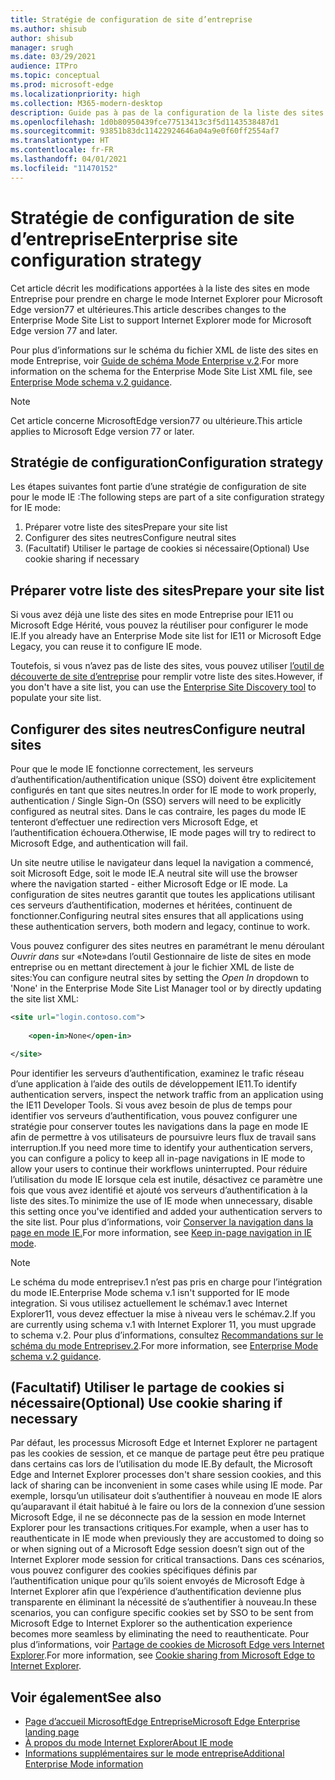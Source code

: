 ```yaml
---
title: Stratégie de configuration de site d’entreprise
ms.author: shisub
author: shisub
manager: srugh
ms.date: 03/29/2021
audience: ITPro
ms.topic: conceptual
ms.prod: microsoft-edge
ms.localizationpriority: high
ms.collection: M365-modern-desktop
description: Guide pas à pas de la configuration de la liste des sites en mode Entreprise pour le mode Internet Explorer.
ms.openlocfilehash: 1d0b80950439fce77513413c3f5d1143538487d1
ms.sourcegitcommit: 93851b83dc11422924646a04a9e0f60ff2554af7
ms.translationtype: HT
ms.contentlocale: fr-FR
ms.lasthandoff: 04/01/2021
ms.locfileid: "11470152"
---
```

# <a name="enterprise-site-configuration-strategy"></a><span data-ttu-id="2e478-103">Stratégie de configuration de site d’entreprise</span><span class="sxs-lookup"><span data-stu-id="2e478-103">Enterprise site configuration strategy</span></span>

<span data-ttu-id="2e478-104">Cet article décrit les modifications apportées à la liste des sites en mode Entreprise pour prendre en charge le mode Internet Explorer pour Microsoft Edge version77 et ultérieures.</span><span class="sxs-lookup"><span data-stu-id="2e478-104">This article describes changes to the Enterprise Mode Site List to support Internet Explorer mode for Microsoft Edge version 77 and later.</span></span>

<span data-ttu-id="2e478-105">Pour plus d’informations sur le schéma du fichier XML de liste des sites en mode Entreprise, voir [Guide de schéma Mode Enterprise v.2](/internet-explorer/ie11-deploy-guide/enterprise-mode-schema-version-2-guidance).</span><span class="sxs-lookup"><span data-stu-id="2e478-105">For more information on the schema for the Enterprise Mode Site List XML file, see [Enterprise Mode schema v.2 guidance](/internet-explorer/ie11-deploy-guide/enterprise-mode-schema-version-2-guidance).</span></span>

> [!NOTE]
> <span data-ttu-id="2e478-106">Cet article concerne MicrosoftEdge version77 ou ultérieure.</span><span class="sxs-lookup"><span data-stu-id="2e478-106">This article applies to Microsoft Edge version 77 or later.</span></span>
<!--
## Updated schema elements

The following table describes the \<open-in app\> element added to the v.2 of the Enterprise Mode schema:

| **Element** | **Description** |
| --- | --- |
| \<open-in app="**true**"\> | A child element that controls what browser is used for sites. This element is required for sites that need to **open in IE11**.|

**Example:**

``` xml
<site url="contoso.com">

  <open-in app="true">IE11</open-in>

</site>
```

The following table shows the possible values of the \<open-in\> element:

| **Value** | **Description** |
| --- | --- |
| **\<open-in\>IE11\</open-in\>** | Opens the site in IE mode or a full IE11 window. To enable IE mode, see [Configure IE mode policies](./edge-ie-mode-policies.md)|
| **\<open-in app="**true**"\>IE11\</open-in\>** | Opens the site in a full IE11 window |
| **\<open-in\>MSEdge\</open-in\>** | Opens the site in Microsoft Edge |
| **\<open-in\>None or not specified\</open-in\>** | Opens the site in the default browser or in the browser where the user navigated to the site. |
|**\<open-in\>Configurable\</open-in\>** | Allows the site to participate in IE mode engine determination. To learn more, see [Learn about Configurable sites in IE mode](edge-learnmore-configurable-sites-ie-mode.md).  |

>[!NOTE]
> The attribute app=**"true"** is only recognized when associated to _'open-in' IE11_. Adding it to the other 'open-in' elements won't change browser behavior.   -->

## <a name="configuration-strategy"></a><span data-ttu-id="2e478-107">Stratégie de configuration</span><span class="sxs-lookup"><span data-stu-id="2e478-107">Configuration strategy</span></span>

<span data-ttu-id="2e478-108">Les étapes suivantes font partie d’une stratégie de configuration de site pour le mode IE :</span><span class="sxs-lookup"><span data-stu-id="2e478-108">The following steps are part of a site configuration strategy for IE mode:</span></span>
1. <span data-ttu-id="2e478-109">Préparer votre liste des sites</span><span class="sxs-lookup"><span data-stu-id="2e478-109">Prepare your site list</span></span>
2. <span data-ttu-id="2e478-110">Configurer des sites neutres</span><span class="sxs-lookup"><span data-stu-id="2e478-110">Configure neutral sites</span></span>
3. <span data-ttu-id="2e478-111">(Facultatif) Utiliser le partage de cookies si nécessaire</span><span class="sxs-lookup"><span data-stu-id="2e478-111">(Optional) Use cookie sharing if necessary</span></span>

<!--
Step 1.  – if you don’t have one use Site Discovery Step-by-Step
Step 2 – Neutral sites + sticky mode
        Use more examples and explain sticky mode better
Step 3 – If that doesn’t cover your needs, then use Cookie sharing -->

## <a name="prepare-your-site-list"></a><span data-ttu-id="2e478-112">Préparer votre liste des sites</span><span class="sxs-lookup"><span data-stu-id="2e478-112">Prepare your site list</span></span>

<span data-ttu-id="2e478-113">Si vous avez déjà une liste des sites en mode Entreprise pour IE11 ou Microsoft Edge Hérité, vous pouvez la réutiliser pour configurer le mode IE.</span><span class="sxs-lookup"><span data-stu-id="2e478-113">If you already have an Enterprise Mode site list for IE11 or Microsoft Edge Legacy, you can reuse it to configure IE mode.</span></span>

<span data-ttu-id="2e478-114">Toutefois, si vous n’avez pas de liste des sites, vous pouvez utiliser [l’outil de découverte de site d’entreprise](https://docs.microsoft.com/deployedge/edge-ie-mode-site-discovery) pour remplir votre liste des sites.</span><span class="sxs-lookup"><span data-stu-id="2e478-114">However, if you don't have a site list, you can use the [Enterprise Site Discovery tool](https://docs.microsoft.com/deployedge/edge-ie-mode-site-discovery) to populate your site list.</span></span>

## <a name="configure-neutral-sites"></a><span data-ttu-id="2e478-115">Configurer des sites neutres</span><span class="sxs-lookup"><span data-stu-id="2e478-115">Configure neutral sites</span></span>

<span data-ttu-id="2e478-116">Pour que le mode IE fonctionne correctement, les serveurs d’authentification/authentification unique (SSO) doivent être explicitement configurés en tant que sites neutres.</span><span class="sxs-lookup"><span data-stu-id="2e478-116">In order for IE mode to work properly, authentication / Single Sign-On (SSO) servers will need to be explicitly configured as neutral sites.</span></span> <span data-ttu-id="2e478-117">Dans le cas contraire, les pages du mode IE tenteront d’effectuer une redirection vers Microsoft Edge, et l’authentification échouera.</span><span class="sxs-lookup"><span data-stu-id="2e478-117">Otherwise, IE mode pages will try to redirect to Microsoft Edge, and authentication will fail.</span></span>

<span data-ttu-id="2e478-118">Un site neutre utilise le navigateur dans lequel la navigation a commencé, soit Microsoft Edge, soit le mode IE.</span><span class="sxs-lookup"><span data-stu-id="2e478-118">A neutral site will use the browser where the navigation started - either Microsoft Edge or IE mode.</span></span> <span data-ttu-id="2e478-119">La configuration de sites neutres garantit que toutes les applications utilisant ces serveurs d’authentification, modernes et héritées, continuent de fonctionner.</span><span class="sxs-lookup"><span data-stu-id="2e478-119">Configuring neutral sites ensures that all applications using these authentication servers, both modern and legacy, continue to work.</span></span>

<span data-ttu-id="2e478-120">Vous pouvez configurer des sites neutres en paramétrant le menu déroulant *Ouvrir dans* sur «Note»dans l’outil Gestionnaire de liste de sites en mode entreprise ou en mettant directement à jour le fichier XML de liste de sites:</span><span class="sxs-lookup"><span data-stu-id="2e478-120">You can configure neutral sites by setting the *Open In* dropdown to 'None' in the Enterprise Mode Site List Manager tool or by directly updating the site list XML:</span></span>

``` xml
<site url="login.contoso.com">
   
    <open-in>None</open-in>

</site>
```

<span data-ttu-id="2e478-121">Pour identifier les serveurs d’authentification, examinez le trafic réseau d’une application à l’aide des outils de développement IE11.</span><span class="sxs-lookup"><span data-stu-id="2e478-121">To identify authentication servers, inspect the network traffic from an application using the IE11 Developer Tools.</span></span> <span data-ttu-id="2e478-122">Si vous avez besoin de plus de temps pour identifier vos serveurs d’authentification, vous pouvez configurer une stratégie pour conserver toutes les navigations dans la page en mode IE afin de permettre à vos utilisateurs de poursuivre leurs flux de travail sans interruption.</span><span class="sxs-lookup"><span data-stu-id="2e478-122">If you need more time to identify your authentication servers, you can configure a policy to keep all in-page navigations in IE mode to allow your users to continue their workflows uninterrupted.</span></span> <span data-ttu-id="2e478-123">Pour réduire l’utilisation du mode IE lorsque cela est inutile, désactivez ce paramètre une fois que vous avez identifié et ajouté vos serveurs d’authentification à la liste des sites.</span><span class="sxs-lookup"><span data-stu-id="2e478-123">To minimize the use of IE mode when unnecessary, disable this setting once you've identified and added your authentication servers to the site list.</span></span> <span data-ttu-id="2e478-124">Pour plus d’informations, voir [Conserver la navigation dans la page en mode IE.](https://docs.microsoft.com/deployedge/edge-learnmore-inpage-nav)</span><span class="sxs-lookup"><span data-stu-id="2e478-124">For more information, see [Keep in-page navigation in IE mode](https://docs.microsoft.com/deployedge/edge-learnmore-inpage-nav).</span></span>

>[!NOTE]
   ><span data-ttu-id="2e478-125">Le schéma du mode entreprisev.1 n’est pas pris en charge pour l’intégration du mode IE.</span><span class="sxs-lookup"><span data-stu-id="2e478-125">Enterprise Mode schema v.1 isn't supported for IE mode integration.</span></span> <span data-ttu-id="2e478-126">Si vous utilisez actuellement le schémav.1 avec Internet Explorer11, vous devez effectuer la mise à niveau vers le schémav.2.</span><span class="sxs-lookup"><span data-stu-id="2e478-126">If you are currently using schema v.1 with Internet Explorer 11, you must upgrade to schema v.2.</span></span> <span data-ttu-id="2e478-127">Pour plus d’informations, consultez [Recommandations sur le schéma du mode Entreprisev.2](/internet-explorer/ie11-deploy-guide/enterprise-mode-schema-version-2-guidance).</span><span class="sxs-lookup"><span data-stu-id="2e478-127">For more information, see [Enterprise Mode schema v.2 guidance](/internet-explorer/ie11-deploy-guide/enterprise-mode-schema-version-2-guidance).</span></span>

## <a name="optional-use-cookie-sharing-if-necessary"></a><span data-ttu-id="2e478-128">(Facultatif) Utiliser le partage de cookies si nécessaire</span><span class="sxs-lookup"><span data-stu-id="2e478-128">(Optional) Use cookie sharing if necessary</span></span>

<span data-ttu-id="2e478-129">Par défaut, les processus Microsoft Edge et Internet Explorer ne partagent pas les cookies de session, et ce manque de partage peut être peu pratique dans certains cas lors de l’utilisation du mode IE.</span><span class="sxs-lookup"><span data-stu-id="2e478-129">By default, the Microsoft Edge and Internet Explorer processes don't share session cookies, and this lack of sharing can be inconvenient in some cases while using IE mode.</span></span> <span data-ttu-id="2e478-130">Par exemple, lorsqu’un utilisateur doit s’authentifier à nouveau en mode IE alors qu’auparavant il était habitué à le faire ou lors de la connexion d’une session Microsoft Edge, il ne se déconnecte pas de la session en mode Internet Explorer pour les transactions critiques.</span><span class="sxs-lookup"><span data-stu-id="2e478-130">For example, when a user has to reauthenticate in IE mode when previously they are accustomed to doing so or when signing out of a Microsoft Edge session doesn’t sign out of the Internet Explorer mode session for critical transactions.</span></span> <span data-ttu-id="2e478-131">Dans ces scénarios, vous pouvez configurer des cookies spécifiques définis par l’authentification unique pour qu’ils soient envoyés de Microsoft Edge à Internet Explorer afin que l’expérience d’authentification devienne plus transparente en éliminant la nécessité de s’authentifier à nouveau.</span><span class="sxs-lookup"><span data-stu-id="2e478-131">In these scenarios, you can configure specific cookies set by SSO to be sent from Microsoft Edge to Internet Explorer so the authentication experience becomes more seamless by eliminating the need to reauthenticate.</span></span> <span data-ttu-id="2e478-132">Pour plus d’informations, voir [Partage de cookies de Microsoft Edge vers Internet Explorer](https://docs.microsoft.com/deployedge/edge-ie-mode-add-guidance-cookieshare).</span><span class="sxs-lookup"><span data-stu-id="2e478-132">For more information, see [Cookie sharing from Microsoft Edge to Internet Explorer](https://docs.microsoft.com/deployedge/edge-ie-mode-add-guidance-cookieshare).</span></span>

## <a name="see-also"></a><span data-ttu-id="2e478-133">Voir également</span><span class="sxs-lookup"><span data-stu-id="2e478-133">See also</span></span>

- [<span data-ttu-id="2e478-134">Page d’accueil MicrosoftEdge Entreprise</span><span class="sxs-lookup"><span data-stu-id="2e478-134">Microsoft Edge Enterprise landing page</span></span>](https://aka.ms/EdgeEnterprise)
- [<span data-ttu-id="2e478-135">À propos du mode Internet Explorer</span><span class="sxs-lookup"><span data-stu-id="2e478-135">About IE mode</span></span>](./edge-ie-mode.md)
- [<span data-ttu-id="2e478-136">Informations supplémentaires sur le mode entreprise</span><span class="sxs-lookup"><span data-stu-id="2e478-136">Additional Enterprise Mode information</span></span>](/internet-explorer/ie11-deploy-guide/enterprise-mode-overview-for-ie11)
